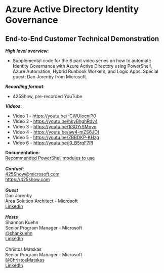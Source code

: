 # Azure Active Directory Identity Governance
## End-to-End Customer Technical Demonstration
***High level overview***:
- Supplemental code for the 6 part video series on how to automate Identity Governance with Azure Active Directory using PowerShell, Azure Automation, Hybrid Runbook Workers, and Logic Apps. Special guest: Dan Jorenby from Microsoft.

***Recording format***:
- 425Show, pre-recorded YouTube

***Videos***:
- Video 1 - https://youtu.be/-CWUlocniP0
- Video 2 - https://youtu.be/hkyBhghRdv4
- Video 3 - https://youtu.be/1i3OYrSMqvo
- Video 4 - https://youtu.be/aw4-mZS6JOI
- Video 5 - https://youtu.be/ZBBDKP-KHzg
- Video 6 - https://youtu.be/j0_B5rqF7PI

**Documentation**:
<br>[Recommended PowerShell modules to use](https://docs.microsoft.com/en-us/powershell/microsoftgraph/tutorial-entitlement-management?view=graph-powershell-1.0)
<br><br>
***Contact***:
<br>425Show@microsoft.com
<br>https://425show.com
<br><br>
***Guest***
<br>Dan Jorenby
<br>Area Solution Architect - Microsoft
<br>[LinkedIn](https://www.linkedin.com/in/dan-jorenby-6023b88/)
<br><br>
***Hosts***
<br>Shannon Kuehn
<br>Senior Program Manager - Microsoft
<br>[@shankuehn](https://twitter.com/shankuehn)
<br>[LinkedIn](https://www.linkedin.com/in/shannonkuehn/)
<br><br>
Christos Matskas
<br>Senior Program Manager - Microsoft
<br>[@ChristosMatskas](https://twitter.com/ChristosMatskas)
<br>[LinkedIn](https://www.linkedin.com/in/christosmatskas/)
